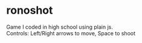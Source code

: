 # ronoshot
Game I coded in high school using plain js.  
Controls: Left/Right arrows to move, Space to shoot
